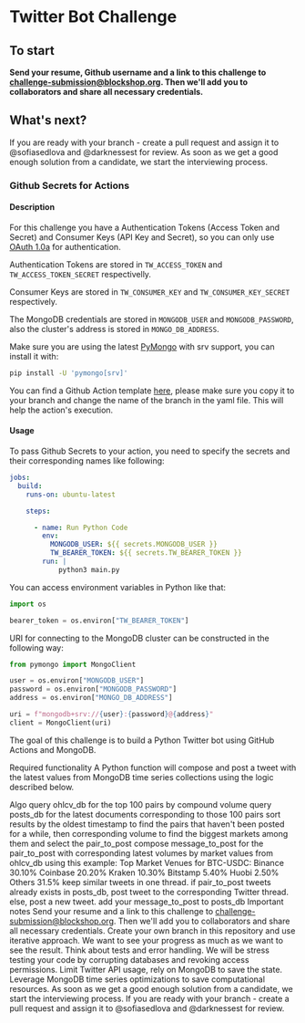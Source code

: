 # Twitter Bot Challenge

## To start

**Send your resume, Github username and a link to this challenge to [challenge-submission@blockshop.org](mailto:challenge-submission@blockshop.org). Then we'll add you to collaborators and share all necessary credentials.**

## What's next?

If you are ready with your branch - create a pull request and assign it to @sofiasedlova and @darknessest for review. As soon as we get a good enough solution from a candidate, we start the interviewing process.


### Github Secrets for Actions

#### Description

For this challenge you have a Authentication Tokens (Access Token and Secret) and Consumer Keys (API Key and Secret), 
so you can only use [OAuth 1.0a](https://developer.twitter.com/en/docs/authentication/oauth-1-0a) for authentication.

Authentication Tokens are stored in `TW_ACCESS_TOKEN` and `TW_ACCESS_TOKEN_SECRET` respectivelly.

Consumer Keys are stored in `TW_CONSUMER_KEY` and `TW_CONSUMER_KEY_SECRET` respectively.

The MongoDB credentials are stored in `MONGODB_USER` and `MONGODB_PASSWORD`, also the cluster's address is stored in `MONGO_DB_ADDRESS`.

Make sure you are using the latest [PyMongo](https://github.com/mongodb/mongo-python-driver) with srv support, you can install it with:

```bash
pip install -U 'pymongo[srv]'
```

You can find a Github Action template [here](.github/workflows/gh-action-template.yml), please make sure you copy it to your branch and change the name of the branch in the yaml file. This will help the action's execution. 


#### Usage

To pass Github Secrets to your action, you need to specify the secrets and their corresponding names like following:

```yaml
jobs:
  build:
    runs-on: ubuntu-latest

    steps:

      - name: Run Python Code
        env:
          MONGODB_USER: ${{ secrets.MONGODB_USER }}
          TW_BEARER_TOKEN: ${{ secrets.TW_BEARER_TOKEN }}
        run: |
            python3 main.py
```



You can access environment variables in Python like that:

```python
import os

bearer_token = os.environ["TW_BEARER_TOKEN"]
```


URI for connecting to the MongoDB cluster can be constructed in the following way:

```python
from pymongo import MongoClient

user = os.environ["MONGODB_USER"]
password = os.environ["MONGODB_PASSWORD"]
address = os.environ["MONGO_DB_ADDRESS"]

uri = f"mongodb+srv://{user}:{password}@{address}"
client = MongoClient(uri)

```

The goal of this challenge is to build a Python Twitter bot using GitHub Actions and MongoDB.

Required functionality
A Python function will compose and post a tweet with the latest values from MongoDB time series collections using the logic described below.

Algo
query ohlcv_db for the top 100 pairs by compound volume
query posts_db for the latest documents corresponding to those 100 pairs
sort results by the oldest timestamp to find the pairs that haven't been posted for a while, then corresponding volume to find the biggest markets among them and select the pair_to_post
compose message_to_post for the pair_to_post with corresponding latest volumes by market values from ohlcv_db using this example:
Top Market Venues for BTC-USDC:
Binance 30.10%
Coinbase 20.20%
Kraken 10.30%
Bitstamp 5.40%
Huobi 2.50%
Others 31.5%
keep similar tweets in one thread. if pair_to_post tweets already exists in posts_db, post tweet to the corresponding Twitter thread. else, post a new tweet.
add your message_to_post to posts_db
Important notes
Send your resume and a link to this challenge to challenge-submission@blockshop.org. Then we'll add you to collaborators and share all necessary credentials.
Create your own branch in this repository and use iterative approach. We want to see your progress as much as we want to see the result.
Think about tests and error handling. We will be stress testing your code by corrupting databases and revoking access permissions.
Limit Twitter API usage, rely on MongoDB to save the state.
Leverage MongoDB time series optimizations to save computational resources.
As soon as we get a good enough solution from a candidate, we start the interviewing process. If you are ready with your branch - create a pull request and assign it to @sofiasedlova and @darknessest for review.
